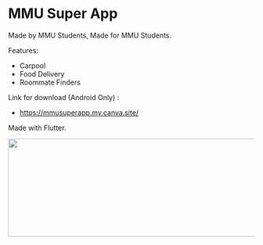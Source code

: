 
# MMU Super App

Made by MMU Students, Made for MMU Students.


Features: 
- Carpool
- Food Delivery
- Roommate Finders

Link for download (Android Only) : 
- https://mmusuperapp.my.canva.site/

Made with Flutter.


<img src="https://github.com/YongXianShen/GitExercise-TT3L-08/assets/100085645/78bcd776-ee8f-4a2b-ab84-cb7f21442c76" width="650" height="200">


